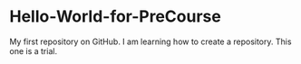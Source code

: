 # Hello-World-for-PreCourse
My first repository on GitHub.
I am learning how to create a repository. 
This one is a trial. 
